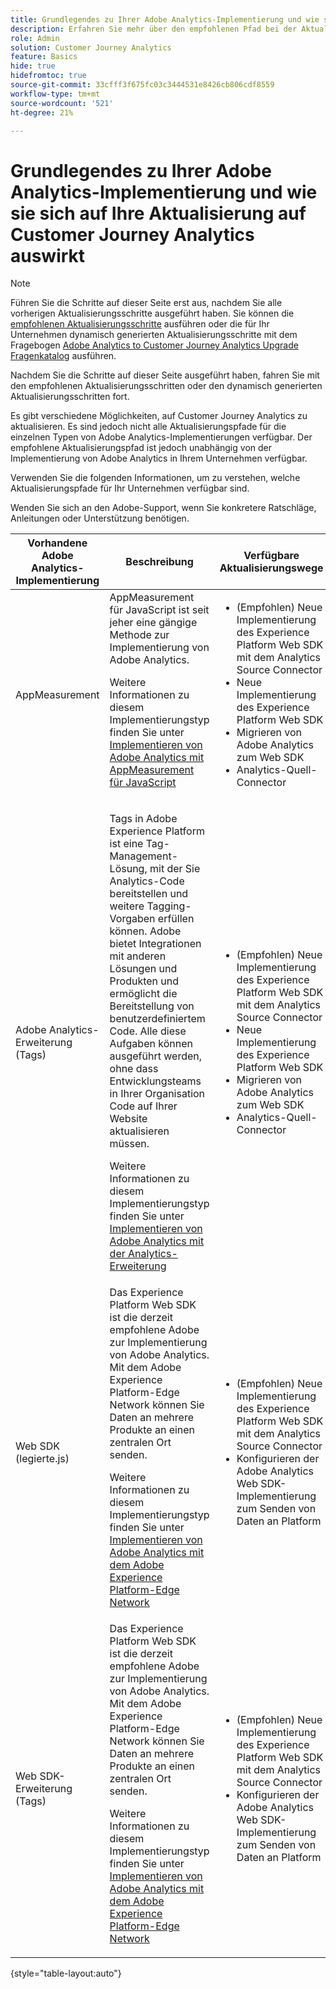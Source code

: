 ```yaml
---
title: Grundlegendes zu Ihrer Adobe Analytics-Implementierung und wie sie sich auf Ihre Aktualisierung auf Customer Journey Analytics auswirkt
description: Erfahren Sie mehr über den empfohlenen Pfad bei der Aktualisierung von Adobe Analytics auf Customer Journey Analytics.
role: Admin
solution: Customer Journey Analytics
feature: Basics
hide: true
hidefromtoc: true
source-git-commit: 33cfff3f675fc03c3444531e8426cb806cdf8559
workflow-type: tm+mt
source-wordcount: '521'
ht-degree: 21%

---
```


# Grundlegendes zu Ihrer Adobe Analytics-Implementierung und wie sie sich auf Ihre Aktualisierung auf Customer Journey Analytics auswirkt

>[!NOTE]
> 
>Führen Sie die Schritte auf dieser Seite erst aus, nachdem Sie alle vorherigen Aktualisierungsschritte ausgeführt haben. Sie können die [empfohlenen Aktualisierungsschritte](/help/getting-started/cja-upgrade/cja-upgrade-recommendations.md#recommended-upgrade-steps-for-most-organizations) ausführen oder die für Ihr Unternehmen dynamisch generierten Aktualisierungsschritte mit dem Fragebogen [Adobe Analytics to Customer Journey Analytics Upgrade Fragenkatalog](https://gigazelle.github.io/cja-ttv/) ausführen.
>
>Nachdem Sie die Schritte auf dieser Seite ausgeführt haben, fahren Sie mit den empfohlenen Aktualisierungsschritten oder den dynamisch generierten Aktualisierungsschritten fort.

Es gibt verschiedene Möglichkeiten, auf Customer Journey Analytics zu aktualisieren. Es sind jedoch nicht alle Aktualisierungspfade für die einzelnen Typen von Adobe Analytics-Implementierungen verfügbar. Der empfohlene Aktualisierungspfad ist jedoch unabhängig von der Implementierung von Adobe Analytics in Ihrem Unternehmen verfügbar.

Verwenden Sie die folgenden Informationen, um zu verstehen, welche Aktualisierungspfade für Ihr Unternehmen verfügbar sind.

Wenden Sie sich an den Adobe-Support, wenn Sie konkretere Ratschläge, Anleitungen oder Unterstützung benötigen.

| Vorhandene Adobe Analytics-Implementierung | Beschreibung | Verfügbare Aktualisierungswege |
|---------|----------|----------|
| AppMeasurement | AppMeasurement für JavaScript ist seit jeher eine gängige Methode zur Implementierung von Adobe Analytics.<p>Weitere Informationen zu diesem Implementierungstyp finden Sie unter [Implementieren von Adobe Analytics mit AppMeasurement für JavaScript](https://experienceleague.adobe.com/en/docs/analytics/implementation/js/overview)</p> | <ul><li>(Empfohlen) Neue Implementierung des Experience Platform Web SDK mit dem Analytics Source Connector</li><li>Neue Implementierung des Experience Platform Web SDK</li><li>Migrieren von Adobe Analytics zum Web SDK</li><li>Analytics-Quell-Connector</li></ul> |
| Adobe Analytics-Erweiterung (Tags) | <p>Tags in Adobe Experience Platform ist eine Tag-Management-Lösung, mit der Sie Analytics-Code bereitstellen und weitere Tagging-Vorgaben erfüllen können. Adobe bietet Integrationen mit anderen Lösungen und Produkten und ermöglicht die Bereitstellung von benutzerdefiniertem Code. Alle diese Aufgaben können ausgeführt werden, ohne dass Entwicklungsteams in Ihrer Organisation Code auf Ihrer Website aktualisieren müssen.</p><p>Weitere Informationen zu diesem Implementierungstyp finden Sie unter [Implementieren von Adobe Analytics mit der Analytics-Erweiterung](https://experienceleague.adobe.com/en/docs/analytics/implementation/launch/overview)</p> | <ul><li>(Empfohlen) Neue Implementierung des Experience Platform Web SDK mit dem Analytics Source Connector</li><li>Neue Implementierung des Experience Platform Web SDK</li><li>Migrieren von Adobe Analytics zum Web SDK</li><li>Analytics-Quell-Connector</li></ul> |
| Web SDK (legierte.js) | Das Experience Platform Web SDK ist die derzeit empfohlene Adobe zur Implementierung von Adobe Analytics. Mit dem Adobe Experience Platform-Edge Network können Sie Daten an mehrere Produkte an einen zentralen Ort senden. <p>Weitere Informationen zu diesem Implementierungstyp finden Sie unter [Implementieren von Adobe Analytics mit dem Adobe Experience Platform-Edge Network](https://experienceleague.adobe.com/en/docs/analytics/implementation/aep-edge/overview)</p> | <ul><li>(Empfohlen) Neue Implementierung des Experience Platform Web SDK mit dem Analytics Source Connector</li><li>Konfigurieren der Adobe Analytics Web SDK-Implementierung zum Senden von Daten an Platform</li></ul> |
| Web SDK-Erweiterung (Tags) | Das Experience Platform Web SDK ist die derzeit empfohlene Adobe zur Implementierung von Adobe Analytics. Mit dem Adobe Experience Platform-Edge Network können Sie Daten an mehrere Produkte an einen zentralen Ort senden. <p>Weitere Informationen zu diesem Implementierungstyp finden Sie unter [Implementieren von Adobe Analytics mit dem Adobe Experience Platform-Edge Network](https://experienceleague.adobe.com/en/docs/analytics/implementation/aep-edge/overview)</p> | <ul><li>(Empfohlen) Neue Implementierung des Experience Platform Web SDK mit dem Analytics Source Connector</li><li>Konfigurieren der Adobe Analytics Web SDK-Implementierung zum Senden von Daten an Platform</li></ul> |

{style="table-layout:auto"}


